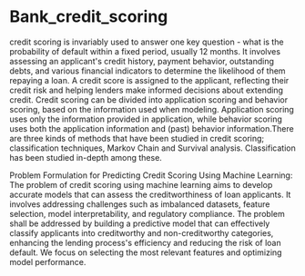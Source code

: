 # Bank_credit_scoring

credit scoring is invariably used to answer one key question - what is the probability of default within a fixed period, usually 12 months. 
It involves assessing an applicant's credit history, payment behavior, outstanding debts, and various financial indicators to determine the likelihood of them repaying a loan. A credit score is assigned to the applicant, reflecting their credit risk and helping lenders make informed decisions about extending credit.
Credit scoring can be divided into application scoring and behavior scoring, based on the information used when modeling. Application scoring uses only the information provided in application, while behavior scoring uses both the application information and (past) behavior information.There are three kinds of methods that have been studied in credit scoring; classification techniques, Markov Chain and Survival analysis. Classification has been studied in-depth among these.

Problem Formulation for Predicting Credit Scoring Using Machine Learning:
The problem of  credit scoring using machine learning aims to develop accurate models that can assess the creditworthiness of loan applicants. It involves addressing challenges such as imbalanced datasets, feature selection, model interpretability, and regulatory compliance. The problem shall be addressed by building a predictive model that can effectively classify applicants into creditworthy and non-creditworthy categories, enhancing the lending process's efficiency and reducing the risk of loan default.  We focus on selecting the most relevant features and optimizing model performance.
